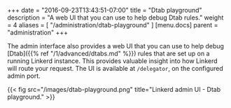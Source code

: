 +++
date = "2016-09-23T13:43:51-07:00"
title = "Dtab playground"
description = "A web UI that you can use to help debug Dtab rules."
weight = 4
aliases = [
  "/administration/dtab-playground"
]
[menu.docs]
  parent = "administration"
+++

The admin interface also provides a web UI that you can use to help debug
[Dtab]({{% ref "/1/advanced/dtabs.md" %}}) rules that are set up on a running
Linkerd instance. This provides valuable insight into how Linkerd will route
your request. The UI is available at `/delegator`, on the configured admin port.

{{< fig src="/images/dtab-playground.png"
    title="Linkerd admin UI - Dtab playground." >}}
